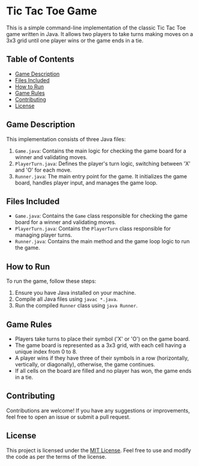# Tic Tac Toe Game

This is a simple command-line implementation of the classic Tic Tac Toe game written in Java. It allows two players to take turns making moves on a 3x3 grid until one player wins or the game ends in a tie.

## Table of Contents

- [Game Description](#game-description)
- [Files Included](#files-included)
- [How to Run](#how-to-run)
- [Game Rules](#game-rules)
- [Contributing](#contributing)
- [License](#license)

## Game Description

This implementation consists of three Java files:

1. `Game.java`: Contains the main logic for checking the game board for a winner and validating moves.
2. `PlayerTurn.java`: Defines the player's turn logic, switching between 'X' and 'O' for each move.
3. `Runner.java`: The main entry point for the game. It initializes the game board, handles player input, and manages the game loop.

## Files Included

- `Game.java`: Contains the `Game` class responsible for checking the game board for a winner and validating moves.
- `PlayerTurn.java`: Contains the `PlayerTurn` class responsible for managing player turns.
- `Runner.java`: Contains the main method and the game loop logic to run the game.

## How to Run

To run the game, follow these steps:

1. Ensure you have Java installed on your machine.
2. Compile all Java files using `javac *.java`.
3. Run the compiled `Runner` class using `java Runner`.

## Game Rules

- Players take turns to place their symbol ('X' or 'O') on the game board.
- The game board is represented as a 3x3 grid, with each cell having a unique index from 0 to 8.
- A player wins if they have three of their symbols in a row (horizontally, vertically, or diagonally), otherwise, the game continues.
- If all cells on the board are filled and no player has won, the game ends in a tie.

## Contributing

Contributions are welcome! If you have any suggestions or improvements, feel free to open an issue or submit a pull request.

## License

This project is licensed under the [MIT License](LICENSE). Feel free to use and modify the code as per the terms of the license.
